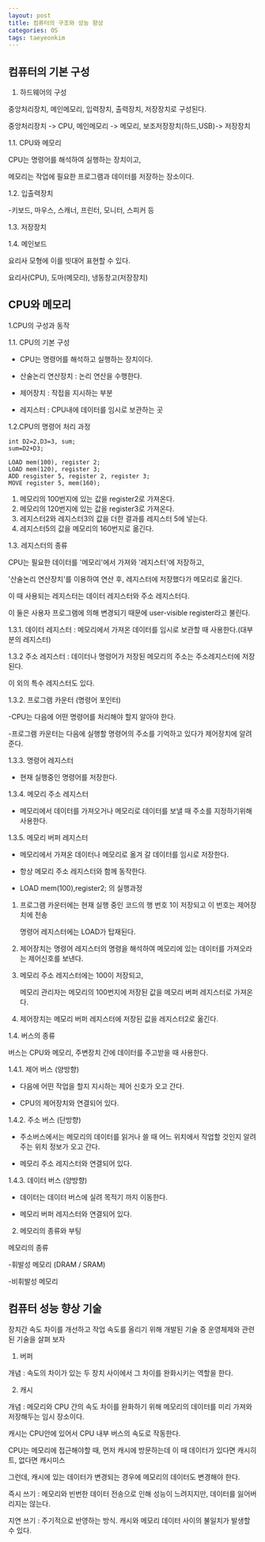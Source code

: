 ```yaml
---
layout: post
title: 컴퓨터의 구조와 성능 향상
categories: OS
tags: taeyeonkim
---
```


## 컴퓨터의 기본 구성

1. 하드웨어의 구성

중앙처리장치, 메인메모리, 입력장치, 출력장치, 저장장치로 구성된다.

중앙처리장치 -> CPU, 메인메모리 -> 메모리, 보조저장장치(하드,USB)-> 저장장치

1.1. CPU와 메모리 

CPU는 명령어를 해석하여 실행하는 장치이고,

메모리는 작업에 필요한 프로그램과 데이터를 저장하는 장소이다.

1.2. 입출력장치

-키보드, 마우스, 스캐너, 프린터, 모니터, 스피커 등

1.3. 저장장치

1.4. 메인보드 

요리사 모형에 이를 빗대어 표현할 수 있다.

요리사(CPU), 도마(메모리), 냉동창고(저장장치)

## CPU와 메모리

1.CPU의 구성과 동작

1.1. CPU의 기본 구성

- CPU는 명령어를 해석하고 실행하는 장치이다.

- 산술논리 연산장치 : 논리 연산을 수행한다.

- 제어장치 : 작접을 지시하는 부분

- 레지스터 : CPU내에 데이터를 임시로 보관하는 곳

1.2.CPU의 명령어 처리 과정

```
int D2=2,D3=3, sum;
sum=D2+D3;

LOAD mem(100), register 2;
LOAD mem(120), register 3;
ADD resgister 5, register 2, register 3;
MOVE register 5, mem(160);
```

1. 메모리의 100번지에 있는 값을 register2로 가져온다.
2. 메모리의 120번지에 있는 값을 register3로 가져온다.
3. 레지스터2와 레지스터3의 값을 더한 결과를 레지스터 5에 넣는다.
4. 레지스터5의 값을 메모리의 160번지로 옮긴다.

1.3. 레지스터의 종류

CPU는 필요한 데이터를 '메모리'에서 가져와 '레지스터'에 저장하고, 

'산술논리 연산장치'를 이용하여 연산 후, 레지스터에 저장했다가 메모리로 옮긴다.

이 때 사용되는 레지스터는 데이터 레지스터와 주소 레지스터다.

이 둘은 사용자 프로그램에 의해 변경되기 때문에 user-visible register라고 불린다.

1.3.1. 데이터 레지스터 : 메모리에서 가져온 데이터를 임시로 보관할 때 사용한다.(대부분의 레지스터)

1.3.2 주소 레지스터 : 데이터나 명령어가 저장된 메모리의 주소는 주소레지스터에 저장된다.

이 외의 특수 레지스터도 있다.

1.3.2. 프로그램 카운터 (명령어 포인터)

-CPU는 다음에 어떤 명령어를 처리해야 할지 알아야 한다.

-프로그램 카운터는 다음에 실행할 명령어의 주소를 기억하고 있다가 제어장치에 알려준다.

1.3.3. 명령어 레지스터

- 현재 실행중인 명령어를 저장한다.

1.3.4. 메모리 주소 레지스터

- 메모리에서 데이터를 가져오거나 메모리로 데이터를 보낼 때 주소를 지정하기위해 사용한다.

1.3.5. 메모리 버퍼 레지스터

- 메모리에서 가져온 데이터나 메모리로 옮겨 갈 데이터를 임시로 저장한다.

- 항상 메모리 주소 레지스터와 함께 동작한다.

* LOAD mem(100),register2; 의 실행과정

1. 프로그램 카운터에는 현재 실행 중인 코드의 행 번호 1이 저장되고 이 번호는 제어장치에 전송

   명령어 레지스터에는 LOAD가 탑재된다.

2. 제어장치는 명령어 레지스터의 명령을 해석하여 메모리에 있는 데이터를 가져오라는 제어신호를 보낸다.

3. 메모리 주소 레지스터에는 100이 저장되고,

   메모리 관리자는 메모리의 100번지에 저장된 값을 메모리 버퍼 레지스터로 가져온다.

4. 제어장치는 메모리 버퍼 레지스터에 저장된 값을 레지스터2로 옮긴다.

1.4. 버스의 종류

버스는 CPU와 메모리, 주변장치 간에 데이터를 주고받을 때 사용한다.

1.4.1. 제어 버스 (양방향)

- 다음에 어떤 작업을 할지 지시하는 제어 신호가 오고 간다.

- CPU의 제어장치와 연결되어 있다.

1.4.2. 주소 버스 (단방향)

- 주소버스에서는 메모리의 데이터를 읽거나 쓸 때 어느 위치에서 작업할 것인지 알려주는 위치 정보가 오고 간다.

- 메모리 주소 레지스터와 연결되어 있다.

1.4.3. 데이터 버스 (양방향)

- 데이터는 데이터 버스에 실려 목적기 까지 이동한다.

- 메모리 버퍼 레지스터와 연결되어 있다.

2. 메모리의 종류와 부팅

메모리의 종류 

-휘발성 메모리 (DRAM / SRAM)

-비휘발성 메모리

## 컴퓨터 성능 향상 기술

장치간 속도 차이를 개선하고 작업 속도를 올리기 위해 개발된 기술 중 운영체제와 관련된 기술을 살펴 보자

1. 버퍼

개념 : 속도의 차이가 있는 두 장치 사이에서 그 차이를 완화시키는 역할을 한다.

2. 캐시

개념 : 메모리와 CPU 간의 속도 차이를 완화하기 위해 메모리의 데이터를 미리 가져와 저장해두는 임시 장소이다.

캐시는 CPU안에 있어서 CPU 내부 버스의 속도로 작동한다.

CPU는 메모리에 접근해야할 때, 먼저 캐시에 방문하는데 이 때 데이터가 있다면 캐시히트, 없다면 캐시미스

그런데, 캐시에 있는 데이터가 변경되는 경우에 메모리의 데이터도 변경해야 한다.

즉시 쓰기 : 메모리와 빈번한 데이터 전송으로 인해 성능이 느려지지만, 데이터를 잃어버리지는 않는다.

지연 쓰기 : 주기적으로 반영하는 방식. 캐시와 메모리 데이터 사이의 불일치가 발생할 수 있다.



